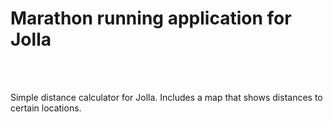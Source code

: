 <h1> Marathon running application for Jolla</h1><br /><br />
<p> Simple distance calculator for Jolla. Includes a map that shows distances to certain locations. </p>
